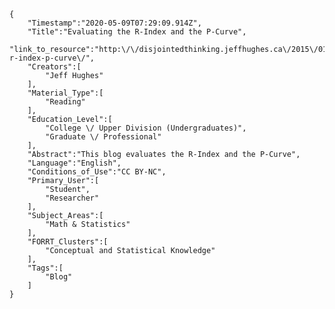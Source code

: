 
    {
        "Timestamp":"2020-05-09T07:29:09.914Z",
        "Title":"Evaluating the R-Index and the P-Curve",
        "link_to_resource":"http:\/\/disjointedthinking.jeffhughes.ca\/2015\/01\/evaluating-r-index-p-curve\/",
        "Creators":[
            "Jeff Hughes"
        ],
        "Material_Type":[
            "Reading"
        ],
        "Education_Level":[
            "College \/ Upper Division (Undergraduates)",
            "Graduate \/ Professional"
        ],
        "Abstract":"This blog evaluates the R-Index and the P-Curve",
        "Language":"English",
        "Conditions_of_Use":"CC BY-NC",
        "Primary_User":[
            "Student",
            "Researcher"
        ],
        "Subject_Areas":[
            "Math & Statistics"
        ],
        "FORRT_Clusters":[
            "Conceptual and Statistical Knowledge"
        ],
        "Tags":[
            "Blog"
        ]
    }
